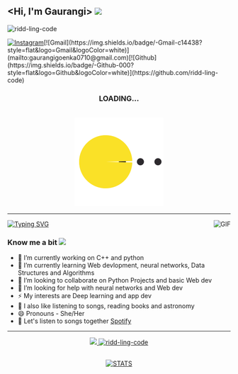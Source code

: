 ## <Hi, I'm Gaurangi>  <img src="https://raw.githubusercontent.com/MartinHeinz/MartinHeinz/master/wave.gif" width="30px">
<p align="left"> <img src="https://komarev.com/ghpvc/?username=ridd-ling-code" alt="ridd-ling-code" /> </p> 

[![Instagram](https://img.shields.io/badge/-Instagram-white?style=flat&logo=Instagram&logoColor=blue)](https://instagram.com/_rid.z_)[![Gmail](https://img.shields.io/badge/-Gmail-c14438?style=flat&logo=Gmail&logoColor=white)](mailto:gaurangigoenka0710@gmail.com)[![Github](https://img.shields.io/badge/-Github-000?style=flat&logo=Github&logoColor=white)](https://github.com/ridd-ling-code)


<div align="center"> <h3> LOADING... </h3>
	<br>
	<img src="https://raw.githubusercontent.com/Aniket965/Aniket965/master/pacman.svg?sanitize=true" width="200" height="200">
</div>

---
<img align="right" alt="GIF" src="https://raw.githubusercontent.com/JoeyBling/JoeyBling/master/pic/pusheencode.gif" />

[![Typing SVG](https://readme-typing-svg.herokuapp.com?color=%236EF781&center=true&lines=Glad+to+see+you+here;I+am+an+aspiring+engineer;Currently+studying+in+India;Feel+free+to+connect+with+me;Hope+you+have+a+nice+day)](https://git.io/typing-svg)

<h3 style=>
Know me a bit <img src="https://emojis.slackmojis.com/emojis/images/1520808873/3643/cool-doge.gif?1520808873" width="20" />
</h3>

- 🔭 I’m currently working on C++ and python
- 🌱 I’m currently learning Web devlopment, neural networks, Data Structures and Algorithms
- 👯 I’m looking to collaborate on  Python Projects and basic Web dev
- 🤔 I’m looking for help with neural networks and Web dev
- ⚡️ My interests are Deep learning and app dev
- 🍪 I also like listening to songs, reading books and astronomy
- 😄 Pronouns - She/Her
- 🎵 Let's listen to songs together [Spotify](https://open.spotify.com/user/31mk5tbi6sqfiuutqj4uayiratlq)

---
<p align="center">
<a href="https://github.com/ridd-ling-code">
<img width="44%" src="https://github-readme-streak-stats.herokuapp.com/?user=ridd-ling-code&theme=omni&hide_border=true&include_all_commits=true&hide_title=true" />
<img width="55%" src="https://github-readme-stats.vercel.app/api?username=ridd-ling-code&show_icons=true&theme=radical" alt="ridd-ling-code" />
<br>
<br>
</a>
</p>
<p align="center"><a href="https://github.com/ridd-ling-code"><img alt="STATS" src="https://activity-graph.herokuapp.com/graph?username=ridd-ling-code&bg_color=191621&color=e4dc87&line=cc70a9&point=ffffff&hide_border=true" alt="ridd-ling-code"></a></p>

